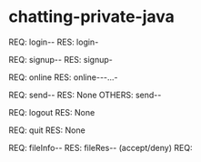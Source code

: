 # chatting-private-java

REQ: login-<username>-<password>
RES: login-<status>

REQ: signup-<username>-<password>
RES: signup-<status>

REQ: online
RES: online-<user1>-<user2>-...-<userN>

REQ: send-<toUser>-<message>
RES: None
OTHERS: send-<fromUser>-<message>

REQ: logout
RES: None

REQ: quit
RES: None

REQ: fileInfo-<toUser>-<length>
RES: fileRes-<status>-<length> (accept/deny)
REQ: <bits>